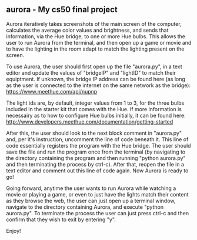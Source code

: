 ## aurora - My cs50 final project

Aurora iteratively takes screenshots of the main screen of the computer, calculates 
the average color values and brightness, and sends that information, via the Hue bridge, 
to one or more Hue bulbs. This allows the user to run Aurora from the terminal, and then 
open up a game or movie and to have the lighting in the room adapt to match the lighting 
present on the screen.

To use Aurora, the user should first open up the file "aurora.py", in a text editor and update
the values of "bridgeIP" and "lightID" to match their equiptment. If unknown, the 
bridge IP address can be found here (as long as the user is connected to the internet 
on the same network as the bridge): https://www.meethue.com/api/nupnp 

The light ids are, by default, integer values from 1 to 3, for the three bulbs included
in the starter kit that comes with the Hue. If more information is necessairy as to how 
to configure Hue bulbs initially, it can be found here: 
http://www.developers.meethue.com/documentation/getting-started

After this, the user should look to the next block comment in "aurora.py" and, per it's
instruction, uncomment the line of code beneath it. This line of code essentially registers
the program with the Hue bridge. The user should save the file and run the program once from 
the terminal (by navigating to the directory containing the program and then running
"python aurora.py" and then terminating the process by ctrl-c). After that, reopen the file 
in a text editor and comment out this line of code again. Now Aurora is ready to go!

Going forward, anytime the user wants to run Aurora while watching a movie or playing a game, 
or even to just have the lights match their content as they browse the web, the user can just 
open up a terminal window, navigate to the directory containing Aurora, and execute 
"python aurora.py". To terminate the process the user can just press ctrl-c and then confirm
that they wish to exit by entering "y".

Enjoy!
